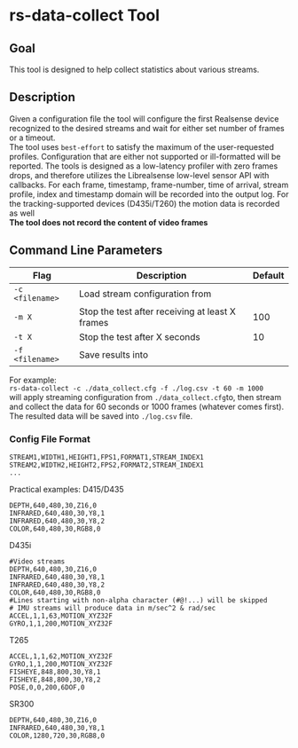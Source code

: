 # rs-data-collect Tool

## Goal

This tool is designed to help collect statistics about various streams.

## Description
Given a configuration file the tool will configure the first Realsense device recognized to the desired streams and wait for either set number of frames or a timeout.  
The tool uses `best-effort` to satisfy the maximum of the user-requested profiles. Configuration that are either not supported or ill-formatted will be reported.
The tools is designed as a low-latency profiler with zero frames drops, and therefore utilizes the Librealsense low-level sensor API with callbacks.
For each frame, timestamp, frame-number, time of arrival, stream profile, index and timestamp domain will be recorded into the output log. For the tracking-supported devices (D435i/T260) the motion data is recorded as well  
**The tool does not record the content of video frames**


## Command Line Parameters

|Flag   |Description   |Default|
|---|---|---|
|`-c <filename>`|Load stream configuration from <filename>||
|`-m X`|Stop the test after receiving at least X frames|100|
|`-t X`|Stop the test after X seconds|10|
|`-f <filename>`|Save results into <filename>||

For example:  
`rs-data-collect -c ./data_collect.cfg -f ./log.csv -t 60 -m 1000`  
will apply streaming configuration from `./data_collect.cfg`to, then stream and collect the data for 60 seconds or 1000 frames (whatever comes first).
The resulted data will be saved into `./log.csv` file.

### Config File Format
```
STREAM1,WIDTH1,HEIGHT1,FPS1,FORMAT1,STREAM_INDEX1
STREAM2,WIDTH2,HEIGHT2,FPS2,FORMAT2,STREAM_INDEX1
...
```
Practical examples:
D415/D435  
```
DEPTH,640,480,30,Z16,0
INFRARED,640,480,30,Y8,1
INFRARED,640,480,30,Y8,2
COLOR,640,480,30,RGB8,0
```  

D435i  
```
#Video streams
DEPTH,640,480,30,Z16,0
INFRARED,640,480,30,Y8,1
INFRARED,640,480,30,Y8,2
COLOR,640,480,30,RGB8,0
#Lines starting with non-alpha character (#@!...) will be skipped
# IMU streams will produce data in m/sec^2 & rad/sec
ACCEL,1,1,63,MOTION_XYZ32F
GYRO,1,1,200,MOTION_XYZ32F
```

T265
```
ACCEL,1,1,62,MOTION_XYZ32F
GYRO,1,1,200,MOTION_XYZ32F
FISHEYE,848,800,30,Y8,1
FISHEYE,848,800,30,Y8,2
POSE,0,0,200,6DOF,0
```

SR300  
```
DEPTH,640,480,30,Z16,0
INFRARED,640,480,30,Y8,1
COLOR,1280,720,30,RGB8,0
```
